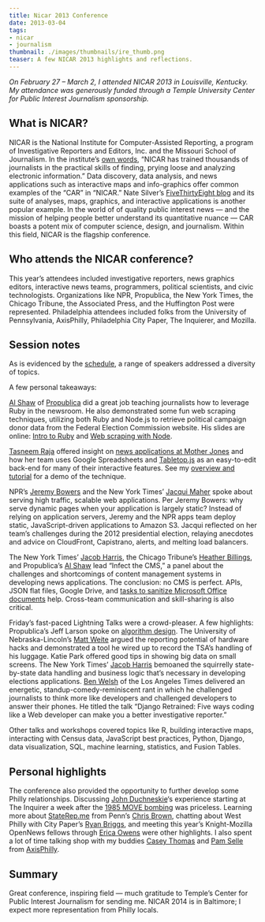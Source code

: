 ```yaml
---
title: Nicar 2013 Conference
date: 2013-03-04
tags:
- nicar
- journalism
thumbnail: ./images/thumbnails/ire_thumb.png
teaser: A few NICAR 2013 highlights and reflections.
---
```


<em>On February 27 &ndash; March 2, I attended NICAR 2013 in Louisville, Kentucky. My attendance was generously funded through a Temple University Center for Public Interest Journalism sponsorship.</em>

## What is NICAR?

NICAR is the National Institute for Computer-Assisted Reporting, a program of Investigative Reporters and Editors, Inc. and the Missouri School of Journalism. In the institute&#8217;s <a href="http://www.ire.org/nicar/about/">own words</a>, &#8220;NICAR has trained thousands of journalists in the practical skills of finding, prying loose and analyzing electronic information.&#8221; Data discovery, data analysis, and news applications such as interactive maps and info-graphics offer common examples of the &#8220;CAR&#8221; in &#8220;NICAR.&#8221; Nate Silver&#8217;s <a href="http://fivethirtyeight.blogs.nytimes.com/">FiveThirtyEight blog</a> and its suite of analyses, maps, graphics, and interactive applications is another popular example. In the world of of quality public interest news &mdash; and the mission of helping people better understand its quantitative nuance &mdash; CAR boasts a potent mix of computer science, design, and journalism. Within this field, NICAR is the flagship conference.

## Who attends the NICAR conference?

This year&#8217;s attendees included investigative reporters, news graphics editors, interactive news teams, programmers, political scientists, and civic technologists. Organizations like NPR, Propublica, the New York Times, the Chicago Tribune, the Associated Press, and the Huffington Post were represented. Philadelphia attendees included folks from the University of Pennsylvania, AxisPhilly, Philadelphia City Paper, The Inquierer, and Mozilla.

## Session notes

As is evidenced by the <a href="http://www.ire.org/conferences/nicar-2013/sessions/">schedule</a>, a range of speakers addressed a diversity of topics.

A few personal takeaways:

<a href="https://github.com/ashaw">Al Shaw</a> of <a href="http://propublica.org">Propublica</a> did a great job teaching journalists how to leverage Ruby in the newsroom. He also demonstrated some fun web scraping techniques, utilizing both Ruby and Node.js to retrieve political campaign donor data from the Federal Election Commission website. His slides are online: <a href="http://shaw.al.s3.amazonaws.com/nicar13/nicar-2013-ruby.html">Intro to Ruby</a> and <a href="http://shaw.al.s3.amazonaws.com/nicar13/nicar-2013-node.html">Web scraping with Node</a>.

<a href="http://tasneemraja.com/">Tasneem Raja</a> offered insight on <a href="https://github.com/motherjones">news applications at Mother Jones</a> and how her team uses Google Spreadsheets and <a href="https://github.com/jsoma/tabletop">Tabletop.js</a> as an easy-to-edit back-end for many of their interactive features. See my <a href="http://www.mikeball.us/blog/using-google-spreadsheets-and-tabletop-js-as-a-web-application-back-end">overview and tutorial</a> for a demo of the technique.

NPR&#8217;s <a href="http://github.com/jeremyjbowers">Jeremy Bowers</a> and the New York Times&#8217; <a href="https://twitter.com/jacqui">Jacqui Maher</a> spoke about serving high traffic, scalable web applications. Per Jeremy Bowers: why serve dynamic pages when your application is largely static? Instead of relying on application servers, Jeremy and the NPR apps team deploy static, JavaScript-driven applications to Amazon S3. Jacqui reflected on her team&#8217;s challenges during the 2012 presidential election, relaying anecdotes and advice on CloudFront, Capistrano, alerts, and melting load balancers.

The New York Times&#8217; <a href="http://twitter.com/harrisj">Jacob Harris</a>, the Chicago Tribune&#8217;s <a href="http://twitter.com/hbillings">Heather Billings</a>, and Propublica&#8217;s <a href="http://twitter.com/A_L">Al Shaw</a> lead &#8220;Infect the CMS,&#8221; a panel about the challenges and shortcomings of content management systems in developing news applications. The conclusion: no CMS is perfect. APIs, JSON flat files, Google Drive, and <a href="https://gist.github.com/ashaw/5084087">tasks to sanitize Microsoft Office documents</a> help. Cross-team communication and skill-sharing is also critical.

Friday&#8217;s fast-paced Lightning Talks were a crowd-pleaser. A few highlights: Propublica&#8217;s Jeff Larson spoke on <a href="https://github.com/thejefflarson/nicar-nate-silver">algorithm design</a>. The University of Nebraska-Lincoln&#8217;s <a href="http://blog.mattwaite.com/">Matt Weite</a> argued the reporting potential of hardware hacks and demonstrated a tool he wired up to record the TSA&#8217;s handling of his luggage. Katie Park offered good tips in showing big data on small screens. The New York Times&#8217; <a href="http://twitter.com/harrisj">Jacob Harris</a> bemoaned the squirrelly state-by-state data handling and business logic that&#8217;s necessary in developing elections applications. <a href="http://twitter.com/palewire">Ben Welsh</a> of the Los Angeles Times delivered an energetic, standup-comedy-reminiscent rant in which he challenged journalists to think more like developers and challenged developers to answer their phones. He titled the talk &#8220;Django Retrained: Five ways coding like a Web developer can make you a better investigative reporter.&#8221;

Other talks and workshops covered topics like R, building interactive maps, interacting with Census data, JavaScript best practices, Python, Django, data visualization, SQL, machine learning, statistics, and Fusion Tables.

## Personal highlights

The conference also provided the opportunity to further develop some Philly relationships. Discussing <a href="https://twitter.com/jduchneskie">John Duchneskie</a>&#8216;s experience starting at The Inquirer a week after the <a href="http://en.wikipedia.org/wiki/MOVE">1985 MOVE bombing</a> was priceless. Learning more about <a href="http://staterep.me">StateRep.me</a> from Penn&#8217;s <a href="http://twitter.com/notthatbreezy">Chris Brown</a>, chatting about West Philly with City Paper&#8217;s <a href="http://twitter.com/rw_briggs">Ryan Briggs</a>, and meeting this year&#8217;s Knight-Mozilla OpenNews fellows through <a href="https://twitter.com/erika_owens">Erica Owens</a> were other highlights. I also spent a lot of time talking shop with my buddies <a href="https://twitter.com/caseypt">Casey Thomas</a> and <a href="https://twitter.com/pamasaur">Pam Selle</a> from <a href="http://axisphilly.org/">AxisPhilly</a>.

## Summary

Great conference, inspiring field &mdash; much gratitude to Temple&#8217;s Center for Public Interest Journalism for sending me. NICAR 2014 is in Baltimore; I expect more representation from Philly locals.
